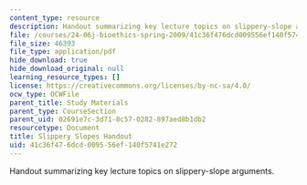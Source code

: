 ```yaml
---
content_type: resource
description: Handout summarizing key lecture topics on slippery-slope arguments.
file: /courses/24-06j-bioethics-spring-2009/41c36f476dcd009556ef140f5741e272_MIT24_06Js09_handout16.pdf
file_size: 46393
file_type: application/pdf
hide_download: true
hide_download_original: null
learning_resource_types: []
license: https://creativecommons.org/licenses/by-nc-sa/4.0/
ocw_type: OCWFile
parent_title: Study Materials
parent_type: CourseSection
parent_uid: 02691e7c-3d71-8c57-0282-897aed8b1db2
resourcetype: Document
title: Slippery Slopes Handout
uid: 41c36f47-6dcd-0095-56ef-140f5741e272
---
```

Handout summarizing key lecture topics on slippery-slope arguments.